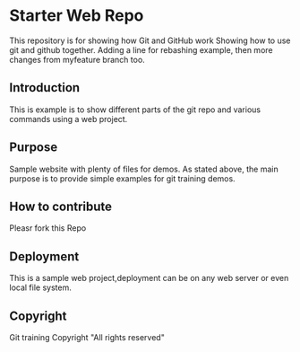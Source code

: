 # Starter Web Repo

This repository is for showing how Git and GitHub work
Showing how to use git and github together.
Adding a line for rebashing example, then more changes from myfeature branch too.

## Introduction

This is example is to show different parts of the git repo and various commands using a web project.

## Purpose

Sample website with plenty of files for demos.
As stated above, the main purpose is to provide simple examples for git training demos.

## How to contribute

Pleasr fork this Repo

## Deployment

This is a sample web project,deployment can be on any web server or even local file system.

## Copyright

Git training Copyright "All rights reserved"